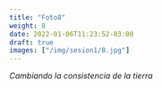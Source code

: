 ```yaml
---
title: "Foto8"
weight: 8
date: 2022-01-06T11:23:52-03:00
draft: true
images: ["/img/sesion1/8.jpg"]
---
```

*Cambiando la consistencia de la tierra*

